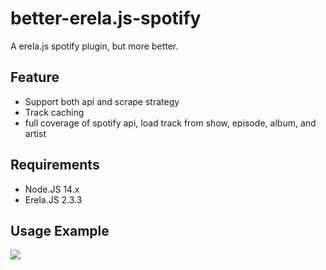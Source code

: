 
# better-erela.js-spotify
 A erela.js spotify plugin, but more better.
## Feature
 - Support both api and scrape strategy
 - Track caching
 - full coverage of spotify api, load track from show, episode, album, and artist
## Requirements
 - Node.JS 14.x
 - Erela.JS 2.3.3
## Usage Example
<a href="https://github.com/NezuChan/better-erela.js-spotify"> <img src="https://cdn.discordapp.com/attachments/785715969317142540/881457254468030474/carbon_2.png"></a>
